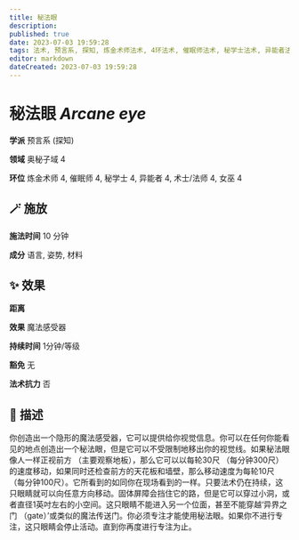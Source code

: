 ```yaml
---
title: 秘法眼
description: 
published: true
date: 2023-07-03 19:59:28
tags: 法术, 预言系, 探知, 炼金术师法术, 4环法术, 催眠师法术, 秘学士法术, 异能者法术, 术士/法师法术, 女巫法术, 奥秘子域
editor: markdown
dateCreated: 2023-07-03 19:59:28
---
```


# **秘法眼** *Arcane eye*

**学派** 预言系 (探知) 

**领域** 奥秘子域 4

**环位** 炼金术师 4, 催眠师 4, 秘学士 4, 异能者 4, 术士/法师 4, 女巫 4

## 🪄 施放

**施法时间** 10 分钟

**成分** 语言, 姿势, 材料

## ✨ 效果  

**距离**  

**效果** 魔法感受器 

**持续时间** 1分钟/等级 

**豁免** 无

**法术抗力** 否

## 📖 描述

你创造出一个隐形的魔法感受器，它可以提供给你视觉信息。你可以在任何你能看见的地点创造出一个秘法眼，但是它可以不受限制地移出你的视觉线。如果秘法眼像人一样正视前方 （主要观察地板），那么它可以以每轮30尺 （每分钟300尺） 的速度移动，如果同时还检查前方的天花板和墙壁，那么移动速度为每轮10尺 （每分钟100尺）。它所看到的如同你在现场看到的一样。只要法术仍在持续，这只眼睛就可以向任意方向移动。固体屏障会挡住它的路，但是它可以穿过小洞，或者直径1英吋左右的小空间。这只眼睛不能进入另一个位面，甚至不能穿越‘异界之门 （gate）’或类似的魔法传送门。你必须专注才能使用秘法眼。如果你不进行专注，这只眼睛会停止活动。直到你再度进行专注为止。
    